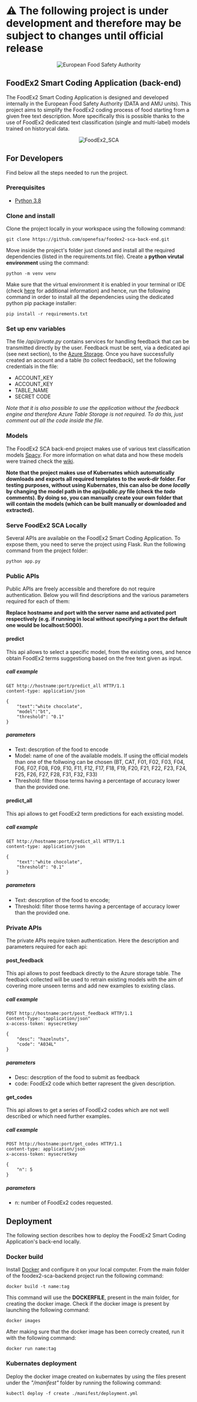 # &#9888; The following project is under development and therefore may be subject to changes until official release

<p align="center">
	<img src="http://www.efsa.europa.eu/profiles/efsa/themes/responsive_efsa/logo.png" alt="European Food Safety Authority"/>
</p>

## FoodEx2 Smart Coding Application (back-end)
The FoodEx2 Smart Coding Application is designed and developed internally in the European Food Safety Authority (DATA and AMU units). This project aims to simplify the FoodEx2 coding process of food starting from a given free text description. More specifically this is possible thanks to the use of FoodEx2 dedicated text classification (single and multi-label) models trained on historycal data.

<p align="center">
    <img src="https://github.com/openefsa/foodex2-sca-frontend/blob/master/src/asset/icons/FE2_POSI_icon.jpg" alt="FoodEx2_SCA"/>
</p>

## For Developers
Find below all the steps needed to run the project.

### Prerequisites
* [Python 3.8](https://www.python.org/downloads/release/python-388/)

### Clone and install
Clone the project locally in your workspace using the following command:
```
git clone https://github.com/openefsa/foodex2-sca-back-end.git
```

Move inside the project's folder just cloned and install all the required dependencies (listed in the requirements.txt file). Create a **python virutal environment** using the command:
```
python -m venv venv
```

Make sure that the virtual environment it is enabled in your terminal or IDE (check [here](https://docs.python.org/3/tutorial/venv.html) for additional information) and hence, run the following command in order to install all the dependencies using the dedicated python pip package installer:
```
pip install -r requirements.txt
```

### Set up env variables 
The file _/api/private.py_ contains services for handling feedback that can be transmitted directly by the user. Feedback must be sent, via a dedicated api (see next section), to the [Azure Storage](https://docs.microsoft.com/en-us/azure/storage/). Once you have successfully created an account and a table (to collect feedback), set the following credentials in the file:
- ACCOUNT_KEY
- ACCOUNT_KEY
- TABLE_NAME
- SECRET CODE

_Note that it is also possible to use the application without the feedback engine and therefore Azure Table Storage is not required. To do this, just comment out all the code inside the file._


### Models
The FoodEx2 SCA back-end project makes use of various text classification models [Spacy](https://spacy.io/). For more information on what data and how these models were trained check the [wiki](wiki).

**Note that the project makes use of Kubernates which automatically downloads and exports all required templates to the _work-dir_ folder. For testing purposes, without using Kubernates, this can also be done _locally_ by changing the model path in the _api/public.py_ file (check the _todo_ comments). By doing so, you can manually create your own folder that will contain the models (which can be built manually or downloaded and extracted).**


### Serve FoodEx2 SCA Locally
Several APIs are available on the FoodEx2 Smart Coding Application. To expose them, you need to serve the project using Flask. Run the following command from the project folder:
```
python app.py
```

### Public APIs
Public APIs are freely accessible and therefore do not require authentication. Below you will find descriptions and the various parameters required for each of them:

**Replace hostname and port with the server name and activated port respectively (e.g. if running in local without specifying a port the default one would be localhost:5000).**

#### predict
This api allows to select a specific model, from the existing ones, and hence obtain FoodEx2 terms suggestiong based on the free text given as input.

##### call example
```
GET http://hostname:port/predict_all HTTP/1.1
content-type: application/json

{
    "text":"white chocolate",
    "model":"bt",
    "threshold": "0.1"
}
```

##### parameters
- Text: descrption of the food to encode
- Model: name of one of the available models. If using the official models than one of the follwoing can be chosen (BT, CAT, F01, F02, F03, F04, F06, F07, F08, F09, F10, F11, F12, F17, F18, F19, F20, F21, F22, F23, F24, F25, F26, F27, F28, F31, F32, F33)
- Threshold: filter those terms having a percentage of accuracy lower than the provided one.

#### predict_all
This api allows to get FoodEx2 term predictions for each exsisting model.

##### call example
```
GET http://hostname:port/predict_all HTTP/1.1
content-type: application/json

{
    "text":"white chocolate",
    "threshold": "0.1"
}
```

##### parameters
- Text: descrption of the food to encode;
- Threshold: filter those terms having a percentage of accuracy lower than the provided one.

### Private APIs
The private APIs require token authentication. Here the description and parameters required for each api:

#### post_feedback
This api allows to post feedback directly to the Azure storage table. The feedback collected will be used to retrain existing models with the aim of covering more unseen terms and add new examples to existing class.

##### call example
```
POST http://hostname:port/post_feedback HTTP/1.1
Content-Type: "application/json"
x-access-token: mysecretkey

{
    "desc": "hazelnuts",
    "code": "A034L"
}
```

##### parameters
- Desc: descrption of the food to submit as feedback
- code: FoodEx2 code which better rapresent the given description.

#### get_codes
This api allows to get a series of FoodEx2 codes which are not well described or which need further examples.

##### call example
```
POST http://hostname:port/get_codes HTTP/1.1
content-type: application/json
x-access-token: mysecretkey

{
    "n": 5
}
```

##### parameters
- n: number of FoodEx2 codes requested.

## Deployment
The following section describes how to deploy the FoodEx2 Smart Coding Application's back-end locally.

### Docker build
Install [Docker](https://docs.docker.com/get-docker/) and configure it on your local computer. From the main folder of the foodex2-sca-backend project run the following command:
```
docker build -t name:tag
```

This command will use the **DOCKERFILE**, present in the main folder, for creating the docker image. Check if the docker image is present by launching the following command:
```
docker images
```

After making sure that the docker image has been correcly created, run it with the following command:
```
docker run name:tag
```

### Kubernates deployment
Deploy the docker image created on kubernates by using the files present under the *"/manifest"* folder by running the following command:
```
kubectl deploy -f create ./manifest/deployment.yml
```
